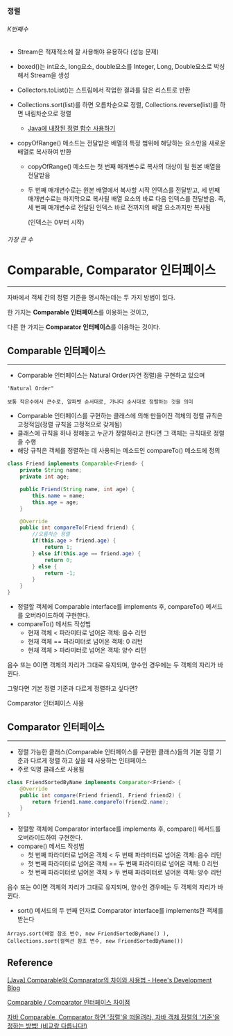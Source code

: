 ### 정렬

###### K번째수

* Stream은 적재적소에 잘 사용해야 유용하다 (성능 문제)

* boxed()는 int요소, long요소, double요소를 Integer, Long, Double요소로 박싱해서 Stream을 생성

* Collectors.toList()는 스트림에서 작업한 결과를 담은 리스트로 반환

* Collections.sort(list)를 하면 오름차순으로 정렬, Collections.reverse(list)를 하면 내림차순으로 정렬

  * [Java에 내장된 정렬 함수 사용하기](https://yahwang.github.io/posts/61)

* copyOfRange() 메소드는 전달받은 배열의 특정 범위에 해당하는 요소만을 새로운 배열로 복사하여 반환

  * copyOfRange() 메소드는 첫 번째 매개변수로 복사의 대상이 될 원본 배열을 전달받음

  * 두 번째 매개변수로는 원본 배열에서 복사할 시작 인덱스를 전달받고, 세 번째 매개변수로는 마지막으로 복사될 배열 요소의 바로 다음 인덱스를 전달받음. 즉, 세 번째 매개변수로 전달된 인덱스 바로 전까지의 배열 요소까지만 복사됨

    (인덱스는 0부터 시작) 

###### 가장 큰 수

# Comparable, Comparator 인터페이스

---

자바에서 객체 간의 정렬 기준을 명시하는데는 두 가지 방법이 있다.

한 가지는 **Comparable 인터페이스**를 이용하는 것이고,

다른 한 가지는 **Comparator 인터페이스**를 이용하는 것이다.

## Comparable 인터페이스

---

- Comparable 인터페이스는 Natural Order(자연 정렬)을 구현하고 있으며
```
'Natural Order"

보통 작은수에서 큰수로, 알파벳 순서대로, 가나다 순서대로 정렬하는 것을 의미
```

- Comparable 인터페이스를 구현하는 클래스에 의해 만들어진 객체의 정렬 규칙은 고정적임(정렬 규칙을 고정적으로 갖게됨)
- 클래스에 규칙을 하나 정해놓고 누군가 정렬하라고 한다면 그 객체는 규칙대로 정렬을 수행
- 해당 규칙은 객체를 정렬하는 데 사용되는 메소드인 compareTo() 메소드에 정의

```java
class Friend implements Comparable<Friend> {
	private String name;
	private int age;

	public Friend(String name, int age) {
		this.name = name;
		this.age = age;
	}

	@Override
	public int compareTo(Friend friend) {
		//오름차순 정렬
		if(this.age > friend.age) {
			return 1;
		} else if(this.age == friend.age) {
			return 0;
		} else {
			return -1;
		}
	}
}
```

- 정렬할 객체에 Comparable interface를 implements 후, compareTo() 메서드를 오버라이드하여 구현한다.
- compareTo() 메서드 작성법
    - 현재 객체 < 파라미터로 넘어온 객체: 음수 리턴
    - 현재 객체 == 파라미터로 넘어온 객체: 0 리턴
    - 현재 객체 > 파라미터로 넘어온 객체: 양수 리턴

음수 또는 0이면 객체의 자리가 그대로 유지되며, 양수인 경우에는 두 객체의 자리가 바뀐다.

그렇다면 기본 정렬 기준과 다르게 정렬하고 싶다면?

Comparator 인터페이스 사용

## Comparator 인터페이스

---

- 정렬 가능한 클래스(Comparable 인터페이스를 구현한 클래스)들의 기본 정렬 기준과 다르게 정렬 하고 싶을 때 사용하는 인터페이스
- 주로 익명 클래스로 사용됨

```java
class FriendSortedByName implements Comparator<Friend> {
	@Override
	public int compare(Friend friend1, Friend friend2) {
		return friend1.name.compareTo(friend2.name);
	}
}

```

- 정렬할 객체에 Comparator interface를 implements 후, compare() 메서드를 오버라이드하여 구현한다.
- compare() 메서드 작성법
    - 첫 번째 파라미터로 넘어온 객체 < 두 번째 파라미터로 넘어온 객체: 음수 리턴
    - 첫 번째 파라미터로 넘어온 객체 == 두 번째 파라미터로 넘어온 객체: 0 리턴
    - 첫 번째 파라미터로 넘어온 객체 > 두 번째 파라미터로 넘어온 객체: 양수 리턴

음수 또는 0이면 객체의 자리가 그대로 유지되며, 양수인 경우에는 두 객체의 자리가 바뀐다.

- sort() 메서드의 두 번째 인자로 Comparator interface를 implements한 객체를 받는다
```
Arrays.sort(배열 참조 변수, new FriendSortedByName() ), Collections.sort(컬렉션 참조 변수, new FriendSortedByName())
```
## Reference

[[Java] Comparable와 Comparator의 차이와 사용법 - Heee's Development Blog](https://gmlwjd9405.github.io/2018/09/06/java-comparable-and-comparator.html)

[Comparable / Comparator 인터페이스 차이점](https://dev-daddy.tistory.com/23)

[자바 Comparable, Comparator 하면 '정렬'을 떠올려라, 자바 객체 정렬의 '기준'을 정하는 방법! (비교랑 다릅니다!)](https://jeong-pro.tistory.com/173)



